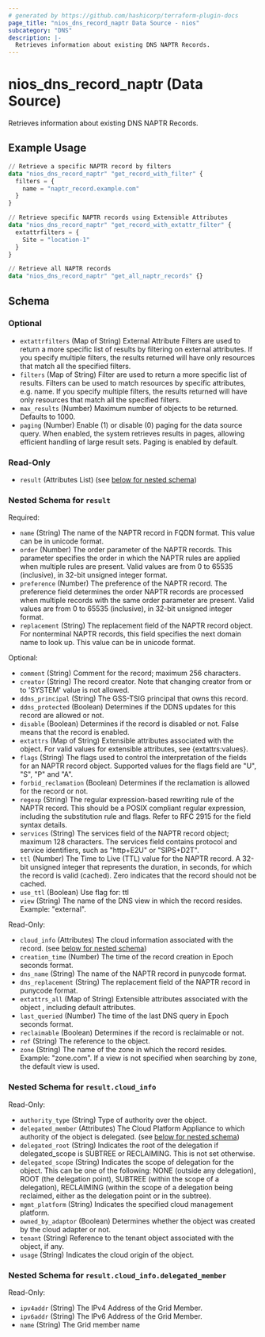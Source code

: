 ```yaml
---
# generated by https://github.com/hashicorp/terraform-plugin-docs
page_title: "nios_dns_record_naptr Data Source - nios"
subcategory: "DNS"
description: |-
  Retrieves information about existing DNS NAPTR Records.
---
```


# nios_dns_record_naptr (Data Source)

Retrieves information about existing DNS NAPTR Records.

## Example Usage

```terraform
// Retrieve a specific NAPTR record by filters
data "nios_dns_record_naptr" "get_record_with_filter" {
  filters = {
    name = "naptr_record.example.com"
  }
}

// Retrieve specific NAPTR records using Extensible Attributes
data "nios_dns_record_naptr" "get_record_with_extattr_filter" {
  extattrfilters = {
    Site = "location-1"
  }
}

// Retrieve all NAPTR records 
data "nios_dns_record_naptr" "get_all_naptr_records" {}
```

<!-- schema generated by tfplugindocs -->
## Schema

### Optional

- `extattrfilters` (Map of String) External Attribute Filters are used to return a more specific list of results by filtering on external attributes. If you specify multiple filters, the results returned will have only resources that match all the specified filters.
- `filters` (Map of String) Filter are used to return a more specific list of results. Filters can be used to match resources by specific attributes, e.g. name. If you specify multiple filters, the results returned will have only resources that match all the specified filters.
- `max_results` (Number) Maximum number of objects to be returned. Defaults to 1000.
- `paging` (Number) Enable (1) or disable (0) paging for the data source query. When enabled, the system retrieves results in pages, allowing efficient handling of large result sets. Paging is enabled by default.

### Read-Only

- `result` (Attributes List) (see [below for nested schema](#nestedatt--result))

<a id="nestedatt--result"></a>
### Nested Schema for `result`

Required:

- `name` (String) The name of the NAPTR record in FQDN format. This value can be in unicode format.
- `order` (Number) The order parameter of the NAPTR records. This parameter specifies the order in which the NAPTR rules are applied when multiple rules are present. Valid values are from 0 to 65535 (inclusive), in 32-bit unsigned integer format.
- `preference` (Number) The preference of the NAPTR record. The preference field determines the order NAPTR records are processed when multiple records with the same order parameter are present. Valid values are from 0 to 65535 (inclusive), in 32-bit unsigned integer format.
- `replacement` (String) The replacement field of the NAPTR record object. For nonterminal NAPTR records, this field specifies the next domain name to look up. This value can be in unicode format.

Optional:

- `comment` (String) Comment for the record; maximum 256 characters.
- `creator` (String) The record creator. Note that changing creator from or to 'SYSTEM' value is not allowed.
- `ddns_principal` (String) The GSS-TSIG principal that owns this record.
- `ddns_protected` (Boolean) Determines if the DDNS updates for this record are allowed or not.
- `disable` (Boolean) Determines if the record is disabled or not. False means that the record is enabled.
- `extattrs` (Map of String) Extensible attributes associated with the object. For valid values for extensible attributes, see {extattrs:values}.
- `flags` (String) The flags used to control the interpretation of the fields for an NAPTR record object. Supported values for the flags field are "U", "S", "P" and "A".
- `forbid_reclamation` (Boolean) Determines if the reclamation is allowed for the record or not.
- `regexp` (String) The regular expression-based rewriting rule of the NAPTR record. This should be a POSIX compliant regular expression, including the substitution rule and flags. Refer to RFC 2915 for the field syntax details.
- `services` (String) The services field of the NAPTR record object; maximum 128 characters. The services field contains protocol and service identifiers, such as "http+E2U" or "SIPS+D2T".
- `ttl` (Number) The Time to Live (TTL) value for the NAPTR record. A 32-bit unsigned integer that represents the duration, in seconds, for which the record is valid (cached). Zero indicates that the record should not be cached.
- `use_ttl` (Boolean) Use flag for: ttl
- `view` (String) The name of the DNS view in which the record resides. Example: "external".

Read-Only:

- `cloud_info` (Attributes) The cloud information associated with the record. (see [below for nested schema](#nestedatt--result--cloud_info))
- `creation_time` (Number) The time of the record creation in Epoch seconds format.
- `dns_name` (String) The name of the NAPTR record in punycode format.
- `dns_replacement` (String) The replacement field of the NAPTR record in punycode format.
- `extattrs_all` (Map of String) Extensible attributes associated with the object , including default attributes.
- `last_queried` (Number) The time of the last DNS query in Epoch seconds format.
- `reclaimable` (Boolean) Determines if the record is reclaimable or not.
- `ref` (String) The reference to the object.
- `zone` (String) The name of the zone in which the record resides. Example: "zone.com". If a view is not specified when searching by zone, the default view is used.

<a id="nestedatt--result--cloud_info"></a>
### Nested Schema for `result.cloud_info`

Read-Only:

- `authority_type` (String) Type of authority over the object.
- `delegated_member` (Attributes) The Cloud Platform Appliance to which authority of the object is delegated. (see [below for nested schema](#nestedatt--result--cloud_info--delegated_member))
- `delegated_root` (String) Indicates the root of the delegation if delegated_scope is SUBTREE or RECLAIMING. This is not set otherwise.
- `delegated_scope` (String) Indicates the scope of delegation for the object. This can be one of the following: NONE (outside any delegation), ROOT (the delegation point), SUBTREE (within the scope of a delegation), RECLAIMING (within the scope of a delegation being reclaimed, either as the delegation point or in the subtree).
- `mgmt_platform` (String) Indicates the specified cloud management platform.
- `owned_by_adaptor` (Boolean) Determines whether the object was created by the cloud adapter or not.
- `tenant` (String) Reference to the tenant object associated with the object, if any.
- `usage` (String) Indicates the cloud origin of the object.

<a id="nestedatt--result--cloud_info--delegated_member"></a>
### Nested Schema for `result.cloud_info.delegated_member`

Read-Only:

- `ipv4addr` (String) The IPv4 Address of the Grid Member.
- `ipv6addr` (String) The IPv6 Address of the Grid Member.
- `name` (String) The Grid member name
